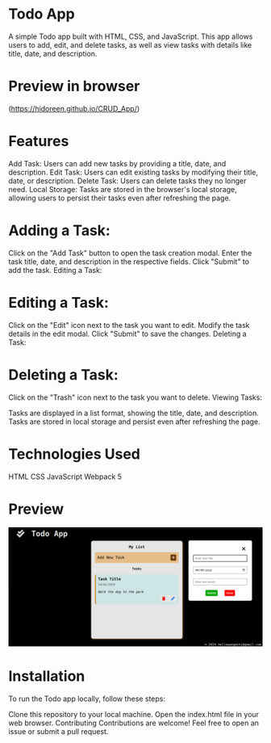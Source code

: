 # Todo App
A simple Todo app built with HTML, CSS, and JavaScript. This app allows users to add, edit, and delete tasks, as well as view tasks with details like title, date, and description.

# Preview in browser

(https://hidoreen.github.io/CRUD_App/)

# Features
Add Task: Users can add new tasks by providing a title, date, and description.
Edit Task: Users can edit existing tasks by modifying their title, date, or description.
Delete Task: Users can delete tasks they no longer need.
Local Storage: Tasks are stored in the browser's local storage, allowing users to persist their tasks even after refreshing the page.

# Adding a Task:
Click on the "Add Task" button to open the task creation modal.
Enter the task title, date, and description in the respective fields.
Click "Submit" to add the task.
Editing a Task:

# Editing a Task:
Click on the "Edit" icon next to the task you want to edit.
Modify the task details in the edit modal.
Click "Submit" to save the changes.
Deleting a Task:

# Deleting a Task:
Click on the "Trash" icon next to the task you want to delete.
Viewing Tasks:

Tasks are displayed in a list format, showing the title, date, and description.
Tasks are stored in local storage and persist even after refreshing the page.

# Technologies Used
HTML
CSS
JavaScript
Webpack 5

# Preview

![Alt text](todo.png)

# Installation
To run the Todo app locally, follow these steps:

Clone this repository to your local machine.
Open the index.html file in your web browser.
Contributing
Contributions are welcome! Feel free to open an issue or submit a pull request.

